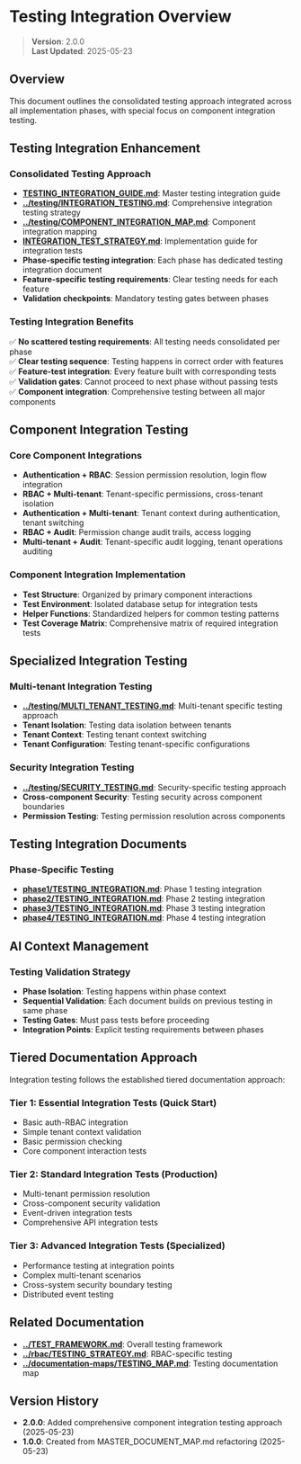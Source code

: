 
# Testing Integration Overview

> **Version**: 2.0.0  
> **Last Updated**: 2025-05-23

## Overview

This document outlines the consolidated testing approach integrated across all implementation phases, with special focus on component integration testing.

## Testing Integration Enhancement

### Consolidated Testing Approach
- **[TESTING_INTEGRATION_GUIDE.md](TESTING_INTEGRATION_GUIDE.md)**: Master testing integration guide
- **[../testing/INTEGRATION_TESTING.md](../testing/INTEGRATION_TESTING.md)**: Comprehensive integration testing strategy
- **[../testing/COMPONENT_INTEGRATION_MAP.md](../testing/COMPONENT_INTEGRATION_MAP.md)**: Component integration mapping
- **[INTEGRATION_TEST_STRATEGY.md](INTEGRATION_TEST_STRATEGY.md)**: Implementation guide for integration tests
- **Phase-specific testing integration**: Each phase has dedicated testing integration document
- **Feature-specific testing requirements**: Clear testing needs for each feature
- **Validation checkpoints**: Mandatory testing gates between phases

### Testing Integration Benefits
✅ **No scattered testing requirements**: All testing needs consolidated per phase  
✅ **Clear testing sequence**: Testing happens in correct order with features  
✅ **Feature-test integration**: Every feature built with corresponding tests  
✅ **Validation gates**: Cannot proceed to next phase without passing tests  
✅ **Component integration**: Comprehensive testing between all major components

## Component Integration Testing

### Core Component Integrations
- **Authentication + RBAC**: Session permission resolution, login flow integration
- **RBAC + Multi-tenant**: Tenant-specific permissions, cross-tenant isolation
- **Authentication + Multi-tenant**: Tenant context during authentication, tenant switching
- **RBAC + Audit**: Permission change audit trails, access logging
- **Multi-tenant + Audit**: Tenant-specific audit logging, tenant operations auditing

### Component Integration Implementation
- **Test Structure**: Organized by primary component interactions
- **Test Environment**: Isolated database setup for integration tests
- **Helper Functions**: Standardized helpers for common testing patterns
- **Test Coverage Matrix**: Comprehensive matrix of required integration tests

## Specialized Integration Testing

### Multi-tenant Integration Testing
- **[../testing/MULTI_TENANT_TESTING.md](../testing/MULTI_TENANT_TESTING.md)**: Multi-tenant specific testing approach
- **Tenant Isolation**: Testing data isolation between tenants
- **Tenant Context**: Testing tenant context switching
- **Tenant Configuration**: Testing tenant-specific configurations

### Security Integration Testing
- **[../testing/SECURITY_TESTING.md](../testing/SECURITY_TESTING.md)**: Security-specific testing approach
- **Cross-component Security**: Testing security across component boundaries
- **Permission Testing**: Testing permission resolution across components

## Testing Integration Documents

### Phase-Specific Testing
- **[phase1/TESTING_INTEGRATION.md](phase1/TESTING_INTEGRATION.md)**: Phase 1 testing integration
- **[phase2/TESTING_INTEGRATION.md](phase2/TESTING_INTEGRATION.md)**: Phase 2 testing integration
- **[phase3/TESTING_INTEGRATION.md](phase3/TESTING_INTEGRATION.md)**: Phase 3 testing integration
- **[phase4/TESTING_INTEGRATION.md](phase4/TESTING_INTEGRATION.md)**: Phase 4 testing integration

## AI Context Management

### Testing Validation Strategy
- **Phase Isolation**: Testing happens within phase context
- **Sequential Validation**: Each document builds on previous testing in same phase
- **Testing Gates**: Must pass tests before proceeding
- **Integration Points**: Explicit testing requirements between phases

## Tiered Documentation Approach

Integration testing follows the established tiered documentation approach:

### Tier 1: Essential Integration Tests (Quick Start)
- Basic auth-RBAC integration
- Simple tenant context validation
- Basic permission checking
- Core component interaction tests

### Tier 2: Standard Integration Tests (Production)
- Multi-tenant permission resolution
- Cross-component security validation
- Event-driven integration tests
- Comprehensive API integration tests

### Tier 3: Advanced Integration Tests (Specialized)
- Performance testing at integration points
- Complex multi-tenant scenarios
- Cross-system security boundary testing
- Distributed event testing

## Related Documentation

- **[../TEST_FRAMEWORK.md](../TEST_FRAMEWORK.md)**: Overall testing framework
- **[../rbac/TESTING_STRATEGY.md](../rbac/TESTING_STRATEGY.md)**: RBAC-specific testing
- **[../documentation-maps/TESTING_MAP.md](../documentation-maps/TESTING_MAP.md)**: Testing documentation map

## Version History

- **2.0.0**: Added comprehensive component integration testing approach (2025-05-23)
- **1.0.0**: Created from MASTER_DOCUMENT_MAP.md refactoring (2025-05-23)

